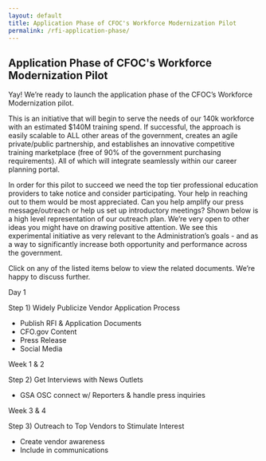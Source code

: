 ```yaml
---
layout: default
title: Application Phase of CFOC's Workforce Modernization Pilot
permalink: /rfi-application-phase/
---
```


<section class="usa-graphic-list">
    <div class="grid-container">
        <h1 class="column-centered-heading margin-bottom-1">Application Phase of CFOC's Workforce Modernization Pilot</h1>
        <div class="usa-graphic-list__row margin-bottom-1">
            <p class="font-sans-sm margin-top-0">
             Yay! We’re ready to launch the application phase of the CFOC’s Workforce Modernization pilot.
          </p>
          <p>This is an initiative that will begin to serve the needs of our 140k workforce with an estimated $140M training spend. If successful, the approach is easily scalable to ALL other areas of the government, creates an agile private/public partnership, and establishes an innovative competitive training marketplace (free of 90% of the government purchasing requirements). All of which will integrate seamlessly within our career planning portal. </p>
          <p>In order for this pilot to succeed we need the top tier professional education providers to take notice and consider participating. Your help in reaching out to them would be most appreciated. Can you help amplify our press message/outreach or help us set up introductory meetings? Shown below is a high level representation of our outreach plan. We’re very open to other ideas you might have on drawing positive attention. We see this experimental initiative as very relevant to the Administration’s goals - and as a way to significantly increase both opportunity and performance across the government.</p>    
          <p>Click on any of the listed items below to view the related documents. We’re happy to discuss further.</p>
       </div>
              <div class="grid-row">   
                  <div class="tablet:grid-col border-top-05 border-accent-warm padding-2 shadow-5">
                    <p class="bg-primay-dark text-base-lightest">Day 1</p>
                    <p class="text-accent-warm-dark">Step 1) Widely Publicize Vendor Application Process</p>
                        <ul>
                            <li>Publish RFI & Application Documents</li>
                            <li>CFO.gov Content</li>
                            <li>Press Release</li>
                            <li>Social Media</li>
                          </ul> 
                  </div>
                  <div class="tablet:grid-col border-top-05 border-accent-warm padding-2 shadow-5">
                    <p>Week 1 & 2</p>
                    <p>Step 2) Get Interviews with News Outlets</p>
                           <ul>
                             <li>GSA OSC connect w/ Reporters & handle press inquiries</li>
                         </ul>
                  </div>
                 <div class="tablet:grid-col border-top-05 border-accent-warm padding-2 shadow-5 ">
                  <p>Week 3 & 4</p>
                   <p>Step 3) Outreach to Top Vendors to Stimulate Interest</p>
                           <ul>
                            <li>Create vendor awareness</li>
                            <li>Include in communications</li>
                          </ul>      
                  </div>
        </div>

    
